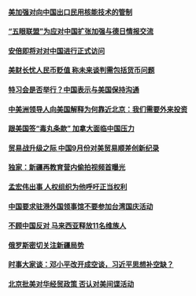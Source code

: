 #### [美加强对向中国出口民用核能技术的管制](../pages/zyyyoeqqvi/4610654.md?t=10121234) 

#### [“五眼联盟”为应对中国扩张加强与德日情报交流 ](../pages/zyyyoeqqvi/4610644.md?t=10121234) 

#### [安倍即将对对中国进行正式访问](../pages/zyyyoeqqvi/4610598.md?t=10121234) 

#### [美财长忧人民币贬值 称未来谈判需包括货币问题](../pages/zyyyoeqqvi/4610589.md?t=10121234) 

#### [特习会是否举行？中国表示与美国保持沟通](../pages/zyyyoeqqvi/4610580.md?t=10121234) 

#### [中美洲领导人向美国解释为何靠近北京：我们需要外来投资](../pages/zyyyoeqqvi/4610516.md?t=10121234) 

#### [跟美国签“毒丸条款” 加拿大面临中国压力](../pages/zyyyoeqqvi/4610475.md?t=10121234) 

#### [贸易战升级之际 中国9月份对美贸易顺差创新纪录](../pages/zyyyoeqqvi/4610476.md?t=10121234) 

#### [独家：新疆再教育营内偷拍视频首曝光](../pages/zyyyoeqqvi/4610374.md?t=10121234) 

#### [孟宏伟出事  人权组织为他呼吁正当权利](../pages/zyyyoeqqvi/4609886.md?t=10121234) 

#### [中国要求驻港外国领事馆不要参加台湾国庆活动](../pages/zyyyoeqqvi/4609397.md?t=10121234) 

#### [不顾中国反对 马来西亚释放11名维族人](../pages/zyyyoeqqvi/4609392.md?t=10121234) 

#### [俄罗斯密切关注新疆局势](../pages/zyyyoeqqvi/4609290.md?t=10121234) 

#### [时事大家谈：邓小平改开成空谈，习近平思想补空缺？](../pages/zyyyoeqqvi/4609236.md?t=10121234) 

#### [北京批美对华经贸政策 否认对美间谍活动](../pages/zyyyoeqqvi/4609207.md?t=10121234) 


